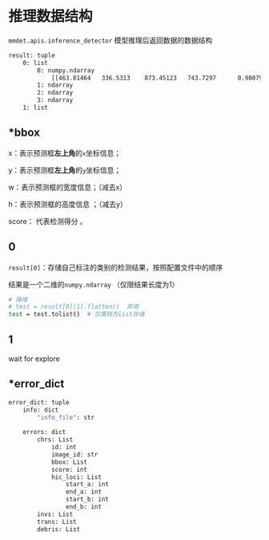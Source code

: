 # 推理数据结构

`mmdet.apis.inference_detector` 模型推理后返回数据的数据结构



```sh
result: tuple
	0: list
		0: numpy.ndarray
			[[463.81464   336.5313    873.45123   743.7297      0.9807947]]
		1: ndarray
		2: ndarray
		3: ndarray
	1: list
```



## *bbox

x：表示预测框**左上角**的`x`坐标信息；

y：表示预测框**左上角**的`y`坐标信息；

w：表示预测框的宽度信息；（减去x）

h：表示预测框的高度信息 ；（减去y）

score： 代表检测得分 。



## 0

`result[0]`：存储自己标注的类别的检测结果，按照配置文件中的顺序

结果是一个二维的`numpy.ndarray` （仅限结果长度为1）

```sh
# 降维
# test = result[0][1].flatten()  弃用
test = test.tolist()  # 仅需转为list存储
```





## 1

wait for explore



## *error_dict

```sh
error_dict: tuple
    info: dict
        "info_file": str
        
    errors: dict
        chrs: List
            id: int
            image_id: str
            bbox: List
            score: int
            hic_loci: List
            	start_a: int
            	end_a: int
            	start_b: int
            	end_b: int
        invs: List
        trans: List
        debris: List



```





